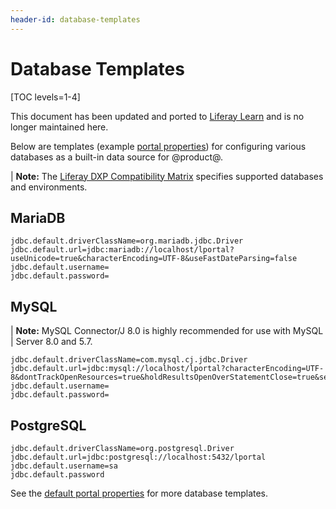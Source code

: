 ```yaml
---
header-id: database-templates
---
```


# Database Templates

[TOC levels=1-4]

<aside class="alert alert-info">
  <span class="wysiwyg-color-blue120">This document has been updated and ported to <a href="https://learn.liferay.com/dxp/latest/en/installation-and-upgrades/reference/database-templates.html">Liferay Learn</a> and is no longer maintained here.</span>
</aside>

Below are templates (example
[portal properties](/docs/7-2/deploy/-/knowledge_base/d/portal-properties))
for configuring various databases as a built-in data source for @product@.

| **Note:** The [Liferay DXP Compatibility Matrix](https://web.liferay.com/documents/14/21598941/Liferay+DXP+7.2+Compatibility+Matrix/b6e0f064-db31-49b4-8317-a29d1d76abf7?) specifies supported databases and environments.

## MariaDB

```properties
jdbc.default.driverClassName=org.mariadb.jdbc.Driver
jdbc.default.url=jdbc:mariadb://localhost/lportal?useUnicode=true&characterEncoding=UTF-8&useFastDateParsing=false
jdbc.default.username=
jdbc.default.password=
```

## MySQL

| **Note:** MySQL Connector/J 8.0 is highly recommended for use with MySQL
| Server 8.0 and 5.7.

```properties
jdbc.default.driverClassName=com.mysql.cj.jdbc.Driver
jdbc.default.url=jdbc:mysql://localhost/lportal?characterEncoding=UTF-8&dontTrackOpenResources=true&holdResultsOpenOverStatementClose=true&serverTimezone=GMT&useFastDateParsing=false&useUnicode=true
jdbc.default.username=
jdbc.default.password=
```

## PostgreSQL

```properties
jdbc.default.driverClassName=org.postgresql.Driver
jdbc.default.url=jdbc:postgresql://localhost:5432/lportal
jdbc.default.username=sa
jdbc.default.password
```

See the
[default portal properties](@platform-ref@/7.2-latest/propertiesdoc/portal.properties.html#JDBC)
for more database templates.
